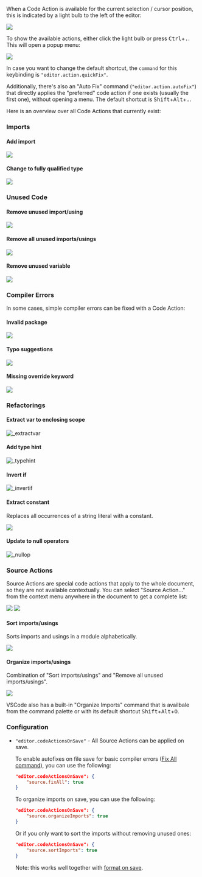 When a Code Action is available for the current selection / cursor position, this is indicated by a light bulb to the left of the editor:

![](images/code-actions/light-bulb.png)

To show the available actions, either click the light bulb or press <kbd>Ctrl</kbd>+<kbd>.</kbd>. This will open a popup menu:

![](images/code-actions/popup.png)

In case you want to change the default shortcut, the `command` for this keybinding is `"editor.action.quickFix"`.

Additionally, there's also an "Auto Fix" command (`"editor.action.autoFix"`) that directly applies the "preferred" code action if one exists (usually the first one), without opening a menu. The default shortcut is <kbd>Shift</kbd>+<kbd>Alt</kbd>+<kbd>.</kbd>.

Here is an overview over all Code Actions that currently exist:

### Imports

#### Add import

![](images/code-actions/add-import_.gif)

#### Change to fully qualified type

![](images/code-actions/fully-qualified_.gif)

### Unused Code

#### Remove unused import/using

![](images/code-actions/unused-import_.gif)

#### Remove all unused imports/usings

![](images/code-actions/unused-imports_.gif)

#### Remove unused variable

![](images/code-actions/unused-var_.gif)

### Compiler Errors

In some cases, simple compiler errors can be fixed with a Code Action:

#### Invalid package

![](images/code-actions/invalid-package_.gif)

#### Typo suggestions

![](images/code-actions/typo-suggestion_.gif)

#### Missing override keyword

![](images/code-actions/missing-override-keyword.gif)

### Refactorings

#### Extract var to enclosing scope

![_extractvar](https://github.com/vshaxe/vshaxe/assets/8753432/469c8766-09ad-429b-a598-1379f5a4cd05)

#### Add type hint

![_typehint](https://github.com/vshaxe/vshaxe/assets/8753432/cfb7a852-71d3-4b7c-a886-7c9797fcafa1)


#### Invert if

![_invertif](https://github.com/vshaxe/vshaxe/assets/8753432/20ebe36c-92e6-4ba5-aeb0-7ca69abab0f2)


#### Extract constant

Replaces all occurrences of a string literal with a constant.

![](images/code-actions/extract-constant.gif)

#### Update to null operators

![_nullop](https://github.com/vshaxe/vshaxe/assets/8753432/2e6bf866-f91d-4f29-be1b-4ab13317d291)


### Source Actions

Source Actions are special code actions that apply to the whole document, so they are not available contextually. You can select "Source Action..." from the context menu anywhere in the document to get a complete list:

![](images/code-actions/source-actions-1.png)
![](images/code-actions/source-actions-2.png)

#### Sort imports/usings

Sorts imports and usings in a module alphabetically.

![](images/code-actions/sort-imports.gif)

#### Organize imports/usings

Combination of "Sort imports/usings" and "Remove all unused imports/usings".

![](images/code-actions/organize-imports.gif)

VSCode also has a built-in "Organize Imports" command that is availbale from the command palette or with its default shortcut <kbd>Shift</kbd>+<kbd>Alt</kbd>+<kbd>O</kbd>.

### Configuration

- `"editor.codeActionsOnSave"` - All Source Actions can be applied on save.

	To enable autofixes on file save for basic compiler errors ([Fix All command](https://github.com/vshaxe/vshaxe/wiki/Commands#haxe-fix-all)), you can use the following:
	```json
	"editor.codeActionsOnSave": {
		"source.fixAll": true
	}
	```

	To organize imports on save, you can use the following:

	```json
	"editor.codeActionsOnSave": {
		"source.organizeImports": true
	}
	```

	Or if you only want to sort the imports without removing unused ones:

	```json
	"editor.codeActionsOnSave": {
		"source.sortImports": true
	}
	```

	Note: this works well together with [format on save](https://github.com/vshaxe/vshaxe/wiki/Formatting).
